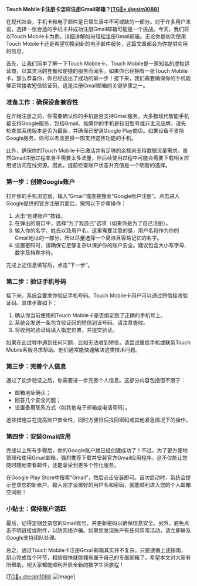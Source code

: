 **Touch Mobile卡注册卡怎样注册Gmail邮箱？[[TG💪+ @esim1088](https://t.me/s/esim1088)]**

在现代社会，手机卡和电子邮件是日常生活中不可或缺的一部分。对于许多用户来说，选择一张合适的手机卡并成功注册Gmail邮箱可能是一个挑战。今天，我们将以Touch Mobile卡为例，详细讲解如何轻松注册Gmail邮箱。无论你是初次使用Touch Mobile卡还是希望切换到新的电子邮件服务，这篇文章都会为你提供实用的信息。

首先，让我们简单了解一下Touch Mobile卡。Touch Mobile是一家知名的虚拟运营商，以其灵活的套餐和便捷的服务而闻名。如果你已经拥有一张Touch Mobile卡，那么恭喜你，你已经迈出了成功的第一步！接下来，我们需要确保你的手机能够正常接收短信验证码，这是注册Gmail邮箱的关键步骤之一。

### **准备工作：确保设备兼容性**

在开始注册之前，你需要确认你的手机是否支持Gmail服务。大多数现代智能手机都支持Google服务，包括Gmail。如果你的手机是较旧型号或非主流品牌，请先检查其系统版本是否为最新，并确保已安装Google Play商店。如果设备不支持Google服务，你可以考虑更换一部支持这些功能的手机。

此外，确保你的Touch Mobile卡已激活并有足够的余额来支持数据流量需求。虽然Gmail注册过程本身不需要太多流量，但后续使用过程中可能会需要下载相关应用或访问在线资源。因此，提前检查账户状态并充值是一个明智的选择。

### **第一步：创建Google账户**

打开你的手机浏览器，输入“Gmail”或直接搜索“Google账户注册”。点击进入Google提供的官方注册页面后，按照以下步骤操作：

1. 点击“创建账户”按钮。
2. 在弹出的窗口中，选择“为了我自己”选项（如果你是为了自己注册）。
3. 输入你的名字、姓氏以及用户名。这里需要注意的是，用户名将作为你的Gmail地址的一部分，所以尽量选择一个简洁且容易记忆的名字。
4. 设置密码时，请确保它足够复杂以保护你的账户安全。建议包含大小写字母、数字及特殊字符。

完成上述信息填写后，点击“下一步”。

### **第二步：验证手机号码**

接下来，系统会要求你验证手机号码。Touch Mobile卡用户可以通过短信接收验证码。具体步骤如下：

1. 确认你当前使用的Touch Mobile卡是否绑定到了正确的手机号上。
2. 系统会发送一条包含验证码的短信到该号码。请注意查收。
3. 将收到的验证码填入指定位置，并提交验证。

如果在此过程中遇到任何问题，比如无法收到短信，请尝试重启手机或联系Touch Mobile客服寻求帮助。他们通常能快速解决这类技术问题。

### **第三步：完善个人信息**

通过了初步验证之后，你需要进一步完善个人信息。这部分内容包括但不限于：

- 邮箱地址确认；
- 回答几个安全问题；
- 设置备用联系方式（如其他电子邮箱或电话号码）。

这些措施旨在提高账户安全性，同时方便日后找回密码或其他紧急情况下的操作。

### **第四步：安装Gmail应用**

完成以上所有步骤后，你的Google账户就已经创建成功了！不过，为了更方便地管理和使用Gmail邮箱，强烈推荐下载并安装官方Gmail应用程序。这不仅能让您随时随地查看邮件，还能享受到更多个性化服务。

在Google Play Store中搜索“Gmail”，然后点击安装即可。首次启动时，系统会提示登录您的新账户。输入刚才设置好的用户名和密码，就能顺利进入您的个人邮箱空间啦！

### **小贴士：保持账户活跃**

最后，记得定期登录您的Gmail账号，并更新密码以确保信息安全。另外，避免点击不明链接或附件，以防网络诈骗。如果您发现账户有任何异常活动，请立即联系Google支持团队处理。

总之，通过Touch Mobile卡注册Gmail邮箱其实并不复杂。只要遵循上述指南，耐心完成每个环节，相信很快就能拥有属于自己的专属邮箱了。希望本文对大家有所帮助，祝大家都能顺利开启全新的数字生活旅程！

[[TG💪+ @esim1088](https://t.me/s/esim1088) ![Image](https://i.postimg.cc/4NQfJmqS/Snipaste-2025-05-13-00-14-12.png)]